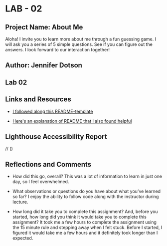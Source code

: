 # LAB - 02

## Project Name: About Me

Aloha! I invite you to learn more about me through a fun guessing game.  I will ask you a series of 5 simple questions.  See if you can figure out the answers.  I look forward to our interaction together!

## Author: Jennifer Dotson

## Lab 02

## Links and Resources

- [I followed along this README-template](https://codefellows.github.io/code-201-guide/curriculum/class-02/README-template.html)

- [Here's an explanation of README that I also found helpful](https://gist.github.com/jxson/1784669)

## Lighthouse Accessibility Report

// ()

## Reflections and Comments

- How did this go, overall? This was a lot of information to learn in just one day, so I feel overwhelmed.

- What observations or questions do you have about what you’ve learned so far? I enjoy the ability to follow code along with the instructor during lecture.

- How long did it take you to complete this assignment? And, before you started, how long did you think it would take you to complete this assignment? It took me a few hours to complete the assignment using the 15 minute rule and stepping away when I felt stuck.  Before I started, I figured it would take me a few hours and it definitely took longer than I expected.